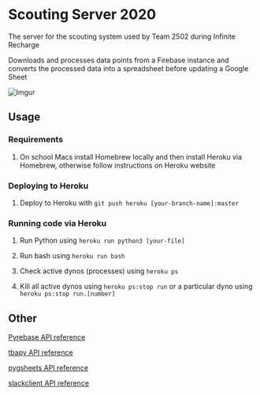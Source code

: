 # Scouting Server 2020

The server for the scouting system used by Team 2502 during Infinite Recharge

Downloads and processes data points from a Firebase instance and converts the processed data into a spreadsheet before updating a Google Sheet

![Imgur](https://i.imgur.com/GM747lV.png)

## Usage

### Requirements

1. On school Macs install Homebrew locally and then install Heroku via Homebrew, otherwise follow instructions on Heroku website

### Deploying to Heroku

1. Deploy to Heroku with `git push heroku [your-branch-name]:master`

### Running code via Heroku

1. Run Python using `heroku run python3 [your-file]`

2. Run bash using `heroku run bash`

3. Check active dynos (processes) using `heroku ps`

4. Kill all active dynos using `heroku ps:stop run` or a particular dyno using `heroku ps:stop run.[number]`

## Other

[Pyrebase API reference](https://github.com/thisbejim/Pyrebase)

[tbapy API reference](https://github.com/AndrewLester/tbapy)

[pygsheets API reference](https://pygsheets.readthedocs.io/en/latest/index.html)

[slackclient API reference](https://github.com/slackapi/python-slackclient#getting-started-tutorial)
